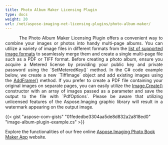 ```yaml
---
title: Photo Album Maker Licensing Plugin
type: docs
weight: 20
url: /net/aspose-imaging-net-licensing-plugins/photo-album-maker/
---
```


<p align='justify'>
&nbsp;&nbsp;&nbsp;&nbsp;&nbsp;&nbsp;&nbsp;&nbsp;
The Photo Album Maker Licensing Plugin offers a convenient way to combine your images or photos into handy multi-page albums. You can utilize a variety of image files in different formats from the <a href="/imaging/net/supported-file-formats/">list of supported image formats</a> to seamlessly merge them and create a single multi-page file such as a PDF or TIFF format. Before creating a photo album, ensure you acquire a Metered license by providing your public key and private password using the `SetMeteredKey()` method. In the C# code example below, we create a new `TiffImage` object and add existing images using the <a href="https://reference.aspose.com/imaging/net/aspose.imaging.fileformats.tiff/tiffimage/addframe/">AddFrame()</a> method. If you prefer to create a PDF file containing your original images on separate pages, you can easily utilize the <a href="https://reference.aspose.com/imaging/net/aspose.imaging/image/create/">Image.Create()</a> constructor with an array of images passed as a parameter and save the output to the file with `PdfOptions`. Please be aware that utilizing unlicensed features of the Aspose.Imaging graphic library will result in a watermark appearing on the output image.
</p>

{{< gist "aspose-com-gists" "01fededbe3304aa5de8d832a2a818ed0" "image-album-plugin-example.cs" >}}

Explore the functionalities of our free online <a href="https://products.aspose.app/imaging/photo-book-maker">Aspose.Imaging Photo Book Maker App</a> website.
